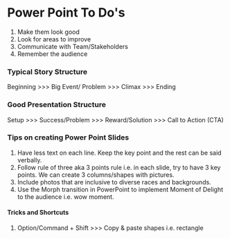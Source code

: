 # Power Point To Do's

1. Make them look good
2. Look for areas to improve
3. Communicate with Team/Stakeholders
4. Remember the audience 

### Typical Story Structure

Beginning  >>> Big Event/ Problem  >>> Climax  >>> Ending


### Good Presentation Structure 

Setup  >>> Success/Problem  >>> Reward/Solution  >>> Call to Action (CTA)

### Tips on creating Power Point Slides

1. Have less text on each line. Keep the key point and the rest can be said verbally.
2. Follow rule of three aka 3 points rule i.e. in each slide, try to have 3 key points. We can create 3 columns/shapes with pictures.
3. Include photos that are inclusive to diverse races and backgrounds. 
4. Use the Morph transition in PowerPoint to implement Moment of Delight to the audience i.e. wow moment.

#### Tricks and Shortcuts

1. Option/Command + Shift >>> Copy & paste shapes i.e. rectangle 
